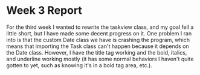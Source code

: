 # Week 3 Report

For the third week I wanted to rewrite the taskview class, and my goal
fell a little short, but I have made some decent progress on it. One
problem I ran into is that the custom Date class we have is crashing the
program, which means that importing the Task class can't happen because
it depends on the Date class. However, I have the title tag working and
the bold, italics, and underline working mostly (it has some normal
behaviors I haven't quite gotten to yet, such as knowing it's in a bold
tag area, etc.).

